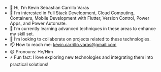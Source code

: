 - 👋 Hi, I’m Kevin Sebastian Carrillo Varas
- 👀 I’m interested in Full Stack Development, Cloud Computing, Containers, Mobile Development with Flutter, Version Control, Power Apps, and Power Automate.
- 🌱 I’m currently learning advanced techniques in these areas to enhance my skill set.
- 💞️ I’m looking to collaborate on projects related to these technologies.
- 📫 How to reach me: kevin.carrillo.varas@gmail.com
- 😄 Pronouns: He/Him
- ⚡ Fun fact: I love exploring new technologies and integrating them into practical solutions!


